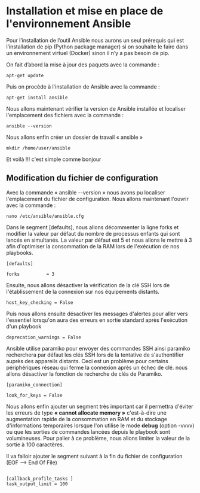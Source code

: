 # Installation et mise en place de l'environnement Ansible

Pour l’installation de l’outil Ansible nous aurons un seul prérequis qui est l’installation de pip (Python package manager) si on souhaite le faire dans un environnement virtuel (Docker) sinon il n’y a pas besoin de pip.

On fait d’abord la mise à jour des paquets avec la commande :

```
apt-get update

```
Puis on procède à l'installation de Ansible avec la commande :

```
apt-get install ansible

```

Nous allons maintenant vérifier la version de Ansible installée et localiser l'emplacement des fichiers avec la commande :

```
ansible --version

```

Nous allons enfin créer un dossier de travail « ansible » 

```
mkdir /home/user/ansible

```

Et voilà !!! c'est simple comme bonjour  


## Modification du fichier de configuration

Avec la commande « ansible --version » nous avons pu localiser l'emplacement du fichier de configuration. Nous allons maintenant l'ouvrir avec la commande :

```
nano /etc/ansible/ansible.cfg

```

Dans le segment [defaults], nous allons décommenter la ligne forks et modifier la valeur par défaut du nombre de processus enfants qui sont lancés en simultanés. La valeur par défaut est 5 et nous allons le mettre à 3 afin d'optimiser la consommation de la RAM lors de l'exécution de nos playbooks.

```
[defaults]

forks          = 3

```

Ensuite, nous allons désactiver la vérification de la clé SSH lors de l'établissement de la connexion sur nos équipements distants.

```
host_key_checking = False

```

Puis nous allons ensuite désactiver les messages d'alertes pour aller vers l'essentiel lorsqu'on aura des erreurs en sortie standard après l'exécution d'un playbook

```
deprecation_warnings = False

```

Ansible utilise paramiko pour envoyer des commandes SSH ainsi paramiko recherchera par défaut les clés SSH lors de la tentative de s'authentifier auprès des appareils distants. Ceci est un problème pour certains périphériques réseau qui ferme la connexion après un échec de clé. nous allons désactiver la fonction de recherche de clés de Paramiko.

```
[paramiko_connection]

look_for_keys = False

```

Nous allons enfin ajouter un segment très important car il permettra d'éviter les erreurs de type **« cannot allocate memory »** c'est-à-dire une augmentation rapide de la consommation en RAM et du stockage d'informations temporaires lorsque l'on utilise le mode **debug** (option -vvvv) ou que les sorties de commandes lancées depuis le playbook sont volumineuses. Pour palier à ce problème, nous allons limiter la valeur de la sortie à 100 caractères. 

Il va falloir ajouter le segment suivant à la fin du fichier de configuration (EOF --> End Of File)

```

[callback_profile_tasks ]
task_output_limit = 100

```







